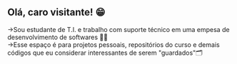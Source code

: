 <h2>Olá, caro visitante! 😁</h2>
  ->Sou estudante de T.I. e trabalho com suporte técnico em uma empesa de desenvolvimento de softwares 👨‍💻
  <br>
  ->Esse espaço é para projetos pessoais, repositórios do curso e demais códigos que eu considerar interessantes de serem "guardados"🗂
